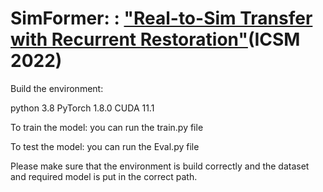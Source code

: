 # SimFormer: : ["Real-to-Sim Transfer with Recurrent Restoration"](https://link.springer.com/chapter/10.1007/978-3-031-22061-6_33)(**ICSM 2022**)   

Build the environment:

python 3.8
PyTorch 1.8.0
CUDA 11.1

To train the model: you can run the train.py file

To test the model: you can run the Eval.py file

Please make sure that the environment is build correctly and the dataset and required model is put in the correct path.
